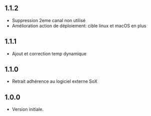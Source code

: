 ## 1.1.2

- Suppression 2eme canal non utilisé
- Amélioration action de déploiement: cible linux et macOS en plus

## 1.1.1

- Ajout et correction temp dynamique

## 1.1.0

- Retrait adhérence au logiciel externe SoX

## 1.0.0

- Version initiale.
